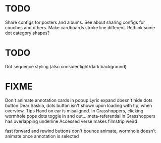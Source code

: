 # TODO
Share configs for posters and albums.
See about sharing configs for couches and others.
Make cardboards stroke line different.
Rethink some dot category shapes?

# TODO
Dot sequence styling (also consider light/dark background)

# FIXME
Don't animate annotation cards in popup
Lyric expand doesn't hide dots button
Dear Saskia, dots button isn't shown upon loading with tip, when overview.
Tips Hand on ear is misaligned.
In Grasshoppers, clicking wormhole pops dots toggle in and out...
meta-referential in Grasshoppers has overlapping underline
Accessed verse makes filmstrip weird

fast forward and rewind buttons don't bounce animate, wormhole doesn't animate once annotation is selected

